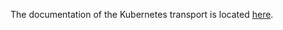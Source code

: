 The documentation of the Kubernetes transport is located [here](../../website/docs/infrastructure/transport/kubernetes.md).
